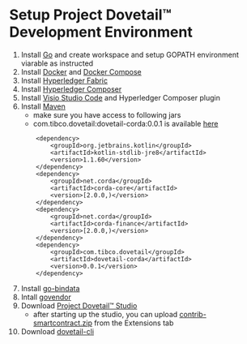 # Setup Project Dovetail™ Development Environment

1. Install [Go](https://golang.org/doc/install) and create workspace and setup GOPATH environment viarable as instructed
2. Install [Docker](https://docs.docker.com/) and [Docker Compose](https://docs.docker.com/compose/install/)
3. Install [Hyperledger Fabric](https://hyperledger-fabric.readthedocs.io/en/release-1.3/install.html)
4. Install [Hyperledger Composer](https://hyperledger.github.io/composer/v0.19/installing/installing-index)
5. Install [Visio Studio Code](https://code.visualstudio.com/docs/setup/setup-overview) and Hyperledger Composer plugin
6. Install [Maven](https://maven.apache.org/install.html)
   * make sure you have access to following jars
   * com.tibco.dovetail:dovetail-corda:0.0.1 is available [here](https://github.com/TIBCOSoftware/dovetail/blob/master/tutorial/examples/network/corda)
    ```
        <dependency>
            <groupId>org.jetbrains.kotlin</groupId>
            <artifactId>kotlin-stdlib-jre8</artifactId>
            <version>1.1.60</version>
        </dependency>
        <dependency>
            <groupId>net.corda</groupId>
            <artifactId>corda-core</artifactId>
            <version>[2.0.0,)</version>
        </dependency>
        <dependency>
            <groupId>net.corda</groupId>
            <artifactId>corda-finance</artifactId>
            <version>[2.0.0,)</version>
        </dependency>
        <dependency>
            <groupId>com.tibco.dovetail</groupId>
            <artifactId>dovetail-corda</artifactId>
            <version>0.0.1</version>
        </dependency>
    ```
7. Install [go-bindata](https://github.com/jteeuwen/go-bindata)
8. Intall [govendor](https://github.com/kardianos/govendor)
9. Download [Project Dovetail™ Studio]()
   - after starting up the studio, you can upload [contrib-smartcontract.zip](https://github.com/TIBCOSoftware/dovetail-contrib/blob/master/) from the Extensions tab
10. Download [dovetail-cli](https://github.com/TIBCOSoftware/dovetail-cli/blob/master/)

